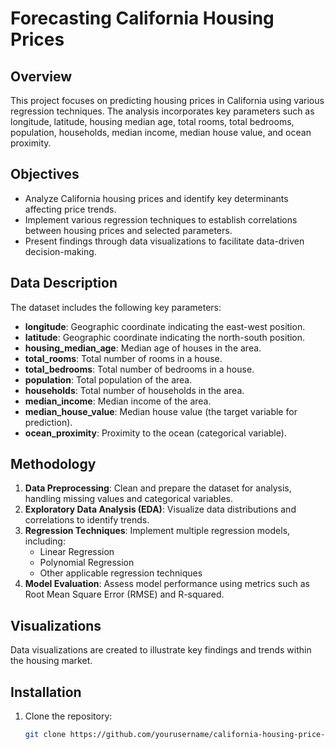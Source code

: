 # Forecasting California Housing Prices

## Overview
This project focuses on predicting housing prices in California using various regression techniques. The analysis incorporates key parameters such as longitude, latitude, housing median age, total rooms, total bedrooms, population, households, median income, median house value, and ocean proximity.

## Objectives
- Analyze California housing prices and identify key determinants affecting price trends.
- Implement various regression techniques to establish correlations between housing prices and selected parameters.
- Present findings through data visualizations to facilitate data-driven decision-making.

## Data Description
The dataset includes the following key parameters:
- **longitude**: Geographic coordinate indicating the east-west position.
- **latitude**: Geographic coordinate indicating the north-south position.
- **housing_median_age**: Median age of houses in the area.
- **total_rooms**: Total number of rooms in a house.
- **total_bedrooms**: Total number of bedrooms in a house.
- **population**: Total population of the area.
- **households**: Total number of households in the area.
- **median_income**: Median income of the area.
- **median_house_value**: Median house value (the target variable for prediction).
- **ocean_proximity**: Proximity to the ocean (categorical variable).

## Methodology
1. **Data Preprocessing**: Clean and prepare the dataset for analysis, handling missing values and categorical variables.
2. **Exploratory Data Analysis (EDA)**: Visualize data distributions and correlations to identify trends.
3. **Regression Techniques**: Implement multiple regression models, including:
   - Linear Regression
   - Polynomial Regression
   - Other applicable regression techniques
4. **Model Evaluation**: Assess model performance using metrics such as Root Mean Square Error (RMSE) and R-squared.

## Visualizations
Data visualizations are created to illustrate key findings and trends within the housing market. 

## Installation
1. Clone the repository:
   ```bash
   git clone https://github.com/yourusername/california-housing-price-prediction.git
